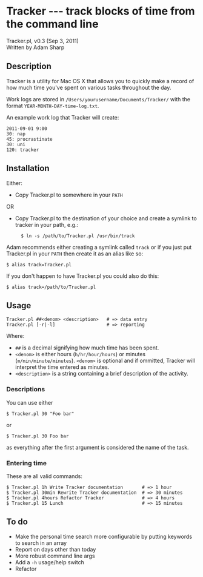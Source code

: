 # Tracker --- track blocks of time from the command line

Tracker.pl, v0.3 (Sep 3, 2011)  
Written by Adam Sharp  

## Description

Tracker is a utility for Mac OS X that allows you to quickly make a record of
how much time you've spent on various tasks throughout the day.

Work logs are stored in `/Users/yourusername/Documents/Tracker/` with the format
`YEAR-MONTH-DAY-time-log.txt`.

An example work log that Tracker will create:

    2011-09-01 9:00
    30: nap
    45: procrastinate
    30: uni
    120: tracker

## Installation

Either:

- Copy Tracker.pl to somewhere in your `PATH`

OR

- Copy Tracker.pl to the destination of your choice and create a symlink to
  tracker in your path, e.g.:

        $ ln -s /path/to/Tracker.pl /usr/bin/track

Adam recommends either creating a symlink called `track` or if you just put
Tracker.pl in your `PATH` then create it as an alias like so:

    $ alias track=Tracker.pl

If you don't happen to have Tracker.pl you could also do this:

    $ alias track=/path/to/Tracker.pl

## Usage

    Tracker.pl ##<denom> <description>   # => data entry
    Tracker.pl [-r|-l]                   # => reporting

Where:

- `##` is a decimal signifying how much time has been spent.
- `<denom>` is either hours (`h/hr/hour/hours`) or minutes
  (`m/min/minute/minutes`). `<denom>` is optional and if ommitted, Tracker
  will interpret the time entered as minutes.
- `<description>` is a string containing a brief description of the activity.

### Descriptions

You can use either

    $ Tracker.pl 30 "Foo bar"
    
or

    $ Tracker.pl 30 Foo bar

as everything after the first argument is considered the name of the task.

### Entering time

These are all valid commands:

    $ Tracker.pl 1h Write Tracker documentation       # => 1 hour
    $ Tracker.pl 30min Rewrite Tracker documentation  # => 30 minutes
    $ Tracker.pl 4hours Refactor Tracker              # => 4 hours
    $ Tracker.pl 15 Lunch                             # => 15 minutes

## To do

- Make the personal time search more configurable by putting keywords to search
  in an array
- Report on days other than today
- More robust command line args
- Add a `-h` usage/help switch
- Refactor
